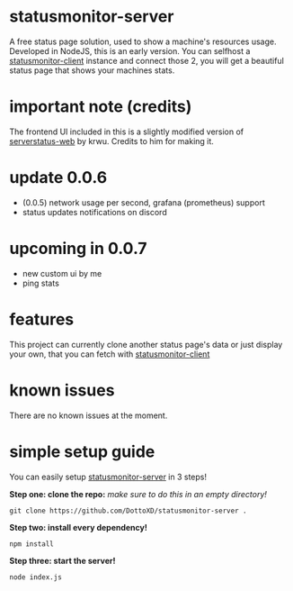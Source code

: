 # statusmonitor-server
A free status page solution, used to show a machine's resources usage. Developed in NodeJS, this is an early version.
You can selfhost a [statusmonitor-client](https://github.com/DottoXD/statusmonitor-client) instance and connect those 2, you will get a beautiful status page that shows your machines stats.

# important note (credits)
The frontend UI included in this is a slightly modified version of [serverstatus-web](https://github.com/krwu/ServerStatus-web) by krwu. Credits to him for making it.

# update 0.0.6
+ (0.0.5) network usage per second, grafana (prometheus) support
+ status updates notifications on discord

# upcoming in 0.0.7
+ new custom ui by me
+ ping stats

# features
This project can currently clone another status page's data or just display your own, that you can fetch with [statusmonitor-client](https://github.com/DottoXD/statusmonitor-client)

# known issues
There are no known issues at the moment.

# simple setup guide
You can easily setup [statusmonitor-server](https://github.com/DottoXD/statusmonitor-server) in 3 steps!

**Step one: clone the repo:**
*make sure to do this in an empty directory!*
```
git clone https://github.com/DottoXD/statusmonitor-server .
```

**Step two: install every dependency!**
```
npm install
```

**Step three: start the server!**
```
node index.js
```
